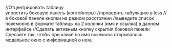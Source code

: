 //Отцентрировать таблицу  
упростить боковую панель (контейнеры)
//проверить табуляцию в less
//в боковой панеле кнопки на разном расстоянии
//выведите список покемонов в формате таблицы на 2 колонки (имя и ссылка) в данном интерфейсе
//Сделать активным кнопку скрытия боковой панели
Cделайте так, чтобы при клике на имя покемона открывалось модальное окно с информацией о нем.
